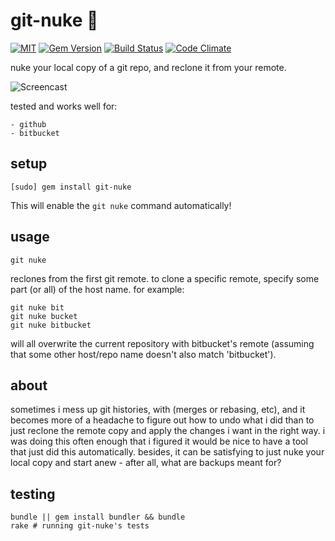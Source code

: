git-nuke :rocket:
=================


[![MIT](https://img.shields.io/npm/l/alt.svg?style=flat)](http://jeremywrnr.com/mit-license)
[![Gem Version](https://badge.fury.io/rb/git-nuke.svg)](https://badge.fury.io/rb/git-nuke)
[![Build Status](https://travis-ci.org/jeremywrnr/git-nuke.svg?branch=master)](https://travis-ci.org/jeremywrnr/git-nuke)
[![Code Climate](https://codeclimate.com/github/jeremywrnr/git-nuke/badges/gpa.svg)](https://codeclimate.com/github/jeremywrnr/git-nuke)


nuke your local copy of a git repo, and reclone it from your remote.

![Screencast](http://i.imgur.com/HIvZCJB.gif)

tested and works well for:

    - github
    - bitbucket

## setup

    [sudo] gem install git-nuke

This will enable the `git nuke` command automatically!


## usage

    git nuke

reclones from the first git remote. to clone a specific remote, specify some
part (or all) of the host name. for example:

    git nuke bit
    git nuke bucket
    git nuke bitbucket

will all overwrite the current repository with bitbucket's remote (assuming
that some other host/repo name doesn't also match 'bitbucket').


## about

sometimes i mess up git histories, with (merges or rebasing, etc), and it
becomes more of a headache to figure out how to undo what i did than to just
reclone the remote copy and apply the changes i want in the right way. i was
doing this often enough that i figured it would be nice to have a tool that
just did this automatically. besides, it can be satisfying to just nuke your
local copy and start anew - after all, what are backups meant for?

## testing

    bundle || gem install bundler && bundle
    rake # running git-nuke's tests

